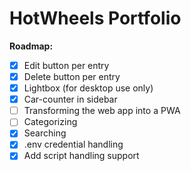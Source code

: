 # HotWheels Portfolio

**Roadmap:**

- [x] Edit button per entry
- [x] Delete button per entry
- [x] Lightbox (for desktop use only)
- [x] Car-counter in sidebar
- [ ] Transforming the web app into a PWA
- [ ] Categorizing
- [x] Searching
- [x] .env credential handling
- [x] Add script handling support